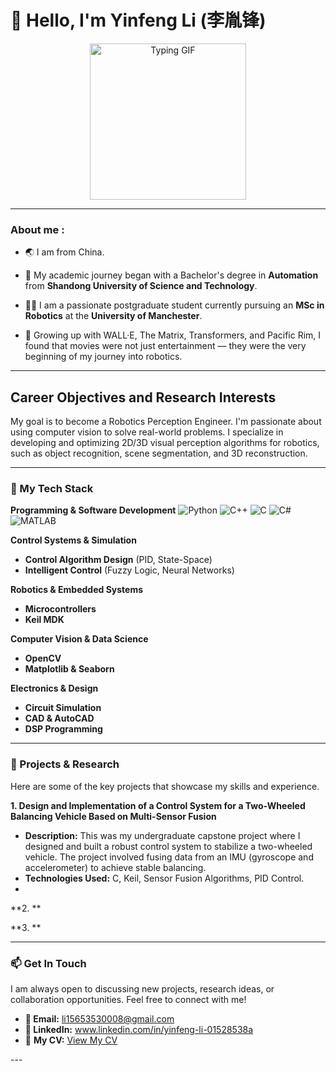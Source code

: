 # 👋 Hello, I'm Yinfeng Li (李胤锋)
<div align="center">
  <img src="https://media.giphy.com/media/v1.Y2lkPTc5MGI3NjExaXRxa2hiczBpdWhvcTVteXp6NzBkZHkzcWcydXV2a2Jra3FqamNpdSZlcD12MV9naWZzX3NlYXJjaCZjdD1n/58OujxlE7e19Mjv0gj/giphy.gif" alt="Typing GIF" width="250"/>
</div>

---
### About me : 
 
- :earth_asia: I am from China.

- :school: My academic journey began with a Bachelor's degree in **Automation** from **Shandong University of Science and Technology**.

- :man_student: I am a passionate postgraduate student currently pursuing an **MSc in Robotics** at the **University of Manchester**. 

- :microscope: Growing up with WALL·E, The Matrix, Transformers, and Pacific Rim, I found that movies were not just entertainment — they were the very beginning of my journey into robotics.

---

## Career Objectives and Research Interests

 My goal is to become a Robotics Perception Engineer. I'm passionate about using computer vision to solve real-world problems. I specialize in developing and optimizing 2D/3D visual perception algorithms for robotics, such as object recognition, scene segmentation, and 3D reconstruction.

---

### 🔧 My Tech Stack

**Programming & Software Development**
![Python](https://img.shields.io/badge/Python-3776AB?style=for-the-badge&logo=python&logoColor=white)
![C++](https://img.shields.io/badge/C%2B%2B-00599C?style=for-the-badge&logo=c%2B%2B&logoColor=white)
![C](https://img.shields.io/badge/C-A8B9CC?style=for-the-badge&logo=c&logoColor=white)
![C#](https://img.shields.io/badge/C%23-239120?style=for-the-badge&logo=c-sharp&logoColor=white)
![MATLAB](https://img.shields.io/badge/MATLAB-0076A8?style=for-the-badge&logo=mathworks&logoColor=white)

**Control Systems & Simulation**
- **Control Algorithm Design** (PID, State-Space)
- **Intelligent Control** (Fuzzy Logic, Neural Networks)

**Robotics & Embedded Systems**
- **Microcontrollers** 
- **Keil MDK**

**Computer Vision & Data Science**
- **OpenCV**
- **Matplotlib & Seaborn**

**Electronics & Design**
- **Circuit Simulation** 
- **CAD & AutoCAD**
- **DSP Programming**
---

### 🔬 Projects & Research

Here are some of the key projects that showcase my skills and experience.

**1. Design and Implementation of a Control System for a Two-Wheeled Balancing Vehicle Based on Multi-Sensor Fusion**
   - **Description:** This was my undergraduate capstone project where I designed and built a robust control system to stabilize a two-wheeled vehicle. The project involved fusing data from an IMU (gyroscope and accelerometer) to achieve stable balancing.
   - **Technologies Used:** C, Keil, Sensor Fusion Algorithms, PID Control.
   -  

**2. **
  

**3. **
  

---

### 📫 Get In Touch

I am always open to discussing new projects, research ideas, or collaboration opportunities. Feel free to connect with me!

- **📧 Email:** [li15653530008@gmail.com](mailto:li15653530008@gmail.com)
- **💼 LinkedIn:** www.linkedin.com/in/yinfeng-li-01528538a
- 📄 **My CV:** [View My CV](https://github.com/li15653530008-prog/CV/blob/0d54848cf710fa66252ed376c14f5198be8a1158/YinfengLI-cv.pdf)

</div>
---

